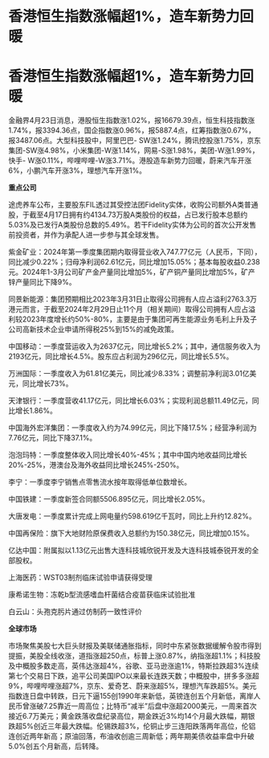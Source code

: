 # 香港恒生指数涨幅超1%，造车新势力回暖

# 香港恒生指数涨幅超1%，造车新势力回暖

金融界4月23日消息，港股恒生指数涨1.02%，报16679.39点，恒生科技指数涨1.74%，报3394.36点，国企指数涨0.96%，报5887.4点，红筹指数涨0.67%，报3487.06点。大型科技股中，阿里巴巴-
SW涨1.24%，腾讯控股涨1.75%，京东集团-SW涨4.98%，小米集团-W涨1.14%，网易-S涨1.98%，美团-W涨1.99%，快手-
W涨0.11%，哔哩哔哩-W涨3.71%。港股造车新势力回暖，蔚来汽车开涨6%，小鹏汽车开涨3%，理想汽车开涨1%。

**重点公司**

途虎养车公布，主要股东FIL透过其受控法团Fidelity实体，收购公司额外A类普通股，于截至4月17日拥有约4134.73万股A类股份的权益，占已发行股本总额约5.03%及已发行A类股份总数的5.49%。若干Fidelity实体为公司的首次公开发售前投资者，并作为承配人进一步参与其全球发售。

紫金矿业：2024年第一季度集团期内取得营业收入747.77亿元（人民币，下同），同比减少0.22%；归母净利润62.61亿元，同比增加15.05%；基本每股收益0.238元。2024年1-3月公司矿产金产量同比增加5%，矿产铜产量同比增加5%，矿产锌产量同比下降9%。

同景新能源：集团预期相比2023年3月31日止取得公司拥有人应占溢利2763.3万港元而言，于截至2024年2月29日止11个月（相关期间）取得公司拥有人应占溢利较2023年度增长约50%-80%，主要是由于集团可再生能源业务毛利上升及子公司高新技术企业申请所得税25%到15%的减免政策。

中国移动：一季度营运收入为2637亿元，同比增长5.2%；其中，通信服务收入为2193亿元，同比增长4.5%。股东应占利润为296亿元，同比增长5.5%。

万洲国际：一季度收入为61.81亿美元，同比减少8.33%；调整前净利润3.01亿美元，同比增长73%。

天津银行：一季度营收41.17亿元，同比增长6.03%；实现利润总额11.49亿元，同比增长1.86%。

中国海外宏洋集团：一季度收入约为74.99亿元，同比下降17.5%；经营净利润为7.76亿元，同比下降37.1%。

泡泡玛特：一季度整体收入同比增长40%-45%；其中中国内地收益同比增长20%-25%，港澳台及海外收益同比增长245%-250%。

李宁：一季度李宁销售点零售流水按年取得低单位数增长。

中国铁建：一季度新签合同额5506.895亿元，同比增长2.05%。

大唐发电：一季度累计完成上网电量约598.619亿千瓦时，同比上升约12.82%。

中国再保险：旗下大地财险原保费收入总额约为150.38亿元，同比增加0.15%。

亿达中国：附属拟以1.13亿元出售大连科技城欣锐开发及大连科技城泰锐开发的全部股权。

上海医药：WST03制剂临床试验申请获得受理

康希诺生物：冻乾b型流感嗜血杆菌结合疫苗获临床试验批准

白云山：头孢克肟片通过仿制药一致性评价

**全球市场**

市场聚焦美股七大巨头财报及美联储通胀指标，同时中东紧张数据缓解令股市得到提振，美股全线收涨，道指涨超250点，标普上涨0.87%，纳指涨超1.1%；科技股及中概股多数走高，英伟达涨超4%，谷歌、亚马逊涨逾1%，特斯拉跌超3%连续第七个交易日下跌，追平公司美国IPO以来最长连跌天数；中概股中，拼多多涨超9%，哔哩哔哩涨超7%，京东、爱奇艺、蔚来涨超5%，理想汽车跌超5%。美元指数连日盘中转跌，日元下逼155创1990年来新低，英镑连创五个月新低，离岸人民币曾涨破7.25靠近一周高位；比特币“减半”后盘中涨超2000美元，一周来首次接近6.7万美元；黄金跌落收盘纪录高位，期金跌近3%均14个月最大跌幅，期银跌超5%创近三年最大跌幅。伦锡跌超3%，伦铜止步三连阳跌落两年高位，伦铝连创近两年新高；原油回落，布油收创逾三周新低；两年期美债收益率盘中升破5.0%创五个月新高，后转降。

